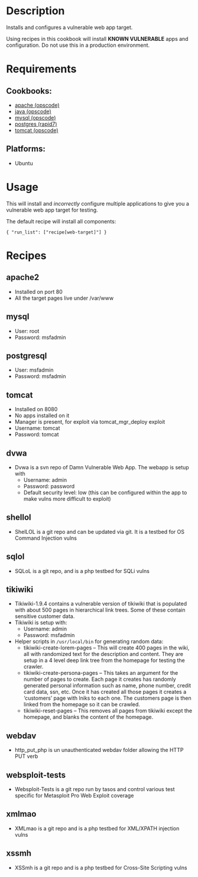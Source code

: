 Description
===========

Installs and configures a vulnerable web app target.

Using recipes in this cookbook will install **KNOWN VULNERABLE** apps and configuration.
Do not use this in a production environment.

Requirements
============

## Cookbooks:

* [apache (opscode)](https://github.com/opscode-cookbooks/apache2)
* [java (opscode)](https://github.com/opscode-cookbooks/java)
* [mysql (opscode)](https://github.com/opscode-cookbooks/mysql)
* [postgres (rapid7)](https://github.com/rapid7/Chef-Metasploit/tree/master/cookbooks/postgresql)
* [tomcat (opscode)](https://github.com/opscode-cookbooks/tomcat)

## Platforms:

* Ubuntu

Usage
=====

This will install and _incorrectly_ configure multiple applications to give you
a vulnerable web app target for testing.

The default recipe will install all components:

    { "run_list": ["recipe[web-target]"] }


Recipes
=======

apache2
-------

* Installed on port 80
* All the target pages live under /var/www

mysql
-----

* User: root
* Password: msfadmin

postgresql
----------

* User: msfadmin
* Password: msfadmin

tomcat
------

* Installed on 8080
* No apps installed on it
* Manager is present, for exploit via tomcat_mgr_deploy exploit
* Username: tomcat
* Password: tomcat

dvwa
----

* Dvwa is a svn repo of Damn Vulnerable Web App. The webapp is setup with
  * Username: admin
  * Password: password
  * Default security level: low (this can be configured within the app to
    make vulns more difficult to exploit)

shellol
-------

* ShelLOL is a git repo and can be updated via git. It is a testbed for OS
  Command Injection vulns

sqlol
-----

* SQLoL is a git repo, and is a php testbed for SQLi vulns

tikiwiki
--------

* Tikiwiki-1.9.4 contains a vulnerable version of tikiwiki that is populated
  with about 500 pages in hierarchical link trees. Some of these contain
  sensitive customer data.
* Tikiwiki is setup with:
  * Username: admin
  * Password: msfadmin
* Helper scripts in `/usr/local/bin` for generating random data:
  * tikiwiki-create-lorem-pages – This will create 400 pages in the wiki, all with
    randomized text for the description and content. They are setup in a 4
    level deep link tree from the homepage for testing the crawler.
  * tikiwiki-create-persona-pages – This takes an argument for the number of pages to
    create. Each page it creates has randomly generated personal information
    such as name, phone number, credit card data, ssn, etc. Once it has created
    all those pages it creates a ‘customers’ page with lniks to each one. The
    customers page is then linked from the homepage so it can be crawled.
  * tikiwiki-reset-pages – This removes all pages from tikiwiki except the homepage,
    and blanks the content of the homepage.

webdav
------

* http\_put\_php is un unauthenticated webdav folder allowing the HTTP PUT verb

websploit-tests
---------------

* Websploit-Tests is a git repo run by tasos and control various test specific
  for Metasploit Pro Web Exploit coverage

xmlmao
------

* XMLmao is a git repo and is a php testbed for XML/XPATH injection vulns

xssmh
-----

* XSSmh is a git repo and is a php testbed for Cross-Site Scripting vulns

